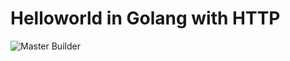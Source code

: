 # Helloworld in Golang with HTTP

![Master Builder](https://github.com/IronCore864/go-hello-http/workflows/Master%20Builder/badge.svg)

